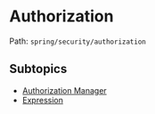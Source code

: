 # Authorization

Path: `spring/security/authorization`

## Subtopics
- [Authorization Manager](./authorization_manager/README.md)
- [Expression](./expression/README.md)
